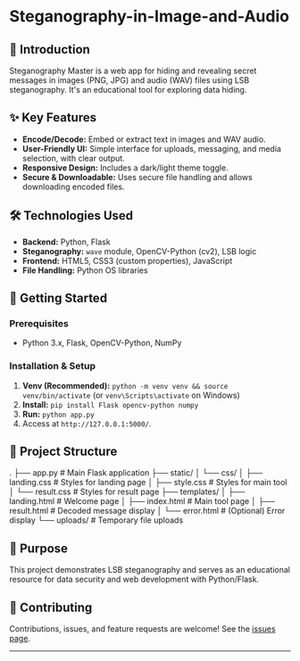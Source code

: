 # Steganography-in-Image-and-Audio

## 👋 Introduction

Steganography Master is a web app for hiding and revealing secret messages in images (PNG, JPG) and audio (WAV) files using LSB steganography. It's an educational tool for exploring data hiding.

## ✨ Key Features

* **Encode/Decode:** Embed or extract text in images and WAV audio.
* **User-Friendly UI:** Simple interface for uploads, messaging, and media selection, with clear output.
* **Responsive Design:** Includes a dark/light theme toggle.
* **Secure & Downloadable:** Uses secure file handling and allows downloading encoded files.

## 🛠️ Technologies Used

* **Backend:** Python, Flask
* **Steganography:** `wave` module, OpenCV-Python (cv2), LSB logic
* **Frontend:** HTML5, CSS3 (custom properties), JavaScript
* **File Handling:** Python OS libraries

## 🚀 Getting Started

### Prerequisites

* Python 3.x, Flask, OpenCV-Python, NumPy

### Installation & Setup
1.  **Venv (Recommended):** `python -m venv venv && source venv/bin/activate` (or `venv\Scripts\activate` on Windows)
2.  **Install:** `pip install Flask opencv-python numpy`
3.  **Run:** `python app.py`
4.  Access at `http://127.0.0.1:5000/`.

## 📁 Project Structure


.
├── app.py                # Main Flask application
├── static/
│   └── css/
│       ├── landing.css   # Styles for landing page
│       ├── style.css     # Styles for main tool
│       └── result.css    # Styles for result page
├── templates/
│   ├── landing.html      # Welcome page
│   ├── index.html        # Main tool page
│   ├── result.html       # Decoded message display
│   └── error.html        # (Optional) Error display
└── uploads/              # Temporary file uploads


## 🎯 Purpose

This project demonstrates LSB steganography and serves as an educational resource for data security and web development with Python/Flask.

## 🤝 Contributing

Contributions, issues, and feature requests are welcome! See the [issues page](https://github.com/srimithun04/Steganography-in-Image-and-Audio/issues).

---

